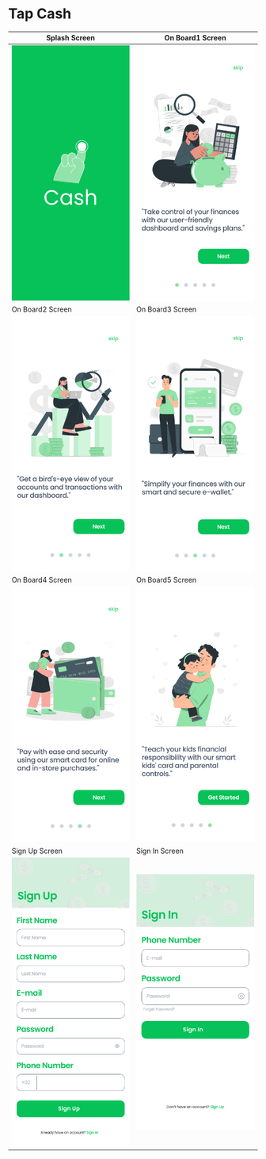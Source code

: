 # Tap Cash 

| Splash Screen | On Board1 Screen                       |
|------|-------------------------------------------|
|<img src="assets/SplashScreen.jpg" width="400">| <img src="assets/OnBoard1.jpg" width="400"> |
| On Board2 Screen  | On Board3 Screen                       |
| <img src="assets/OnBoard2.jpg" width="400"> | <img src="assets/OnBoard3.jpg" width="400"> |
| On Board4 Screen  | On Board5 Screen                       |
| <img src="assets/OnBoard4.jpg" width="400"> | <img src="assets/OnBoard5.jpg" width="400"> |
| Sign Up Screen  | Sign In Screen                       |
| <img src="assets/sign up.jpg" width="400"> | <img src="assets/Sign in.jpg" width="400"> |


